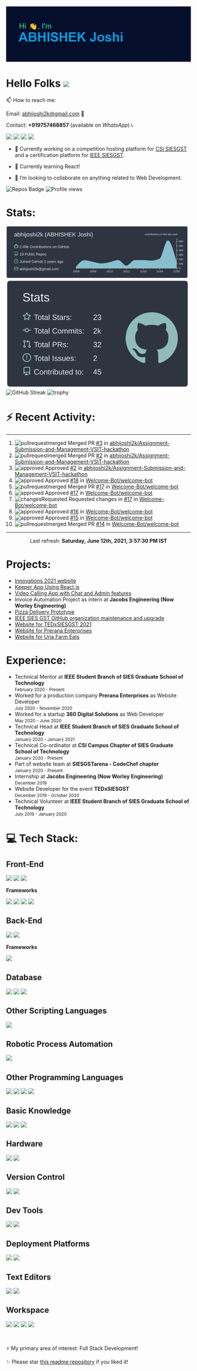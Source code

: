 ![Header](https://raw.githubusercontent.com/abhijoshi2k/abhijoshi2k/master/header.png "Header")

# Hello Folks <img src="https://raw.githubusercontent.com/MartinHeinz/MartinHeinz/master/wave.gif" width="30px">

<p>

📫 How to reach me:<br>

Email: abhijoshi2k@gmail.com &#x1F4E7;<br>

Contact: <b>+919757468857</b> (available on <i>WhatsApp</i>) &#x1F4DE;

</p>

<a href="https://wa.me/919757468857"><img src="https://img.shields.io/badge/WhatsApp-25D366?style=for-the-badge&logo=whatsapp&logoColor=white"></a> <a href="https://instagram.com/abhi.joshi2k/"><img src="https://img.shields.io/badge/Instagram-E4405F?style=for-the-badge&logo=instagram&logoColor=white"></a> <a href="https://github.com/abhijoshi2k/"><img src="https://img.shields.io/badge/GitHub-100000?style=for-the-badge&logo=github&logoColor=white"></a> <a href="mailto:abhijoshi2k@gmail.com"><img src="https://img.shields.io/badge/Gmail-D14836?style=for-the-badge&logo=gmail&logoColor=white"></a>

- 🔭 Currently working on a competition hosting platform for <a href="https://github.com/CSI-SIESGST">CSI SIESGST</a> and a certification platform for <a href="https://github.com/ieeesiesgst">IEEE SIESGST</a>.

- 🌱 Currently learning React!

- 👯 I’m looking to collaborate on anything related to Web Development.

![Repos Badge](https://badges.pufler.dev/repos/abhijoshi2k) ![Profile views](https://gpvc.arturio.dev/abhijoshi2k)

<h1><b>Stats:</b></h1>

![](https://raw.githubusercontent.com/abhijoshi2k/abhijoshi2k/master/profile-summary-card-output/nord_dark/0-profile-details.svg) ![](https://raw.githubusercontent.com/abhijoshi2k/abhijoshi2k/master/profile-summary-card-output/nord_dark/3-stats.svg) ![GitHub Streak](https://github-readme-streak-stats.herokuapp.com/?user=abhijoshi2k&theme=algolia) ![trophy](https://github-profile-trophy.vercel.app/?username=abhijoshi2k&theme=darkhub)

<h1><b>⚡ Recent Activity:</b></h1>

<!--GITHUB_REPOS:{"rows": 5, "sort": "pushed"}-->

---

<!--RECENT_ACTIVITY:start-->
1. ![pullrequestmerged] Merged PR [#3](https://github.com/abhijoshi2k/Assignment-Submission-and-Management-VSIT-hackathon/pull/3) in [abhijoshi2k/Assignment-Submission-and-Management-VSIT-hackathon](https://github.com/abhijoshi2k/Assignment-Submission-and-Management-VSIT-hackathon)
2. ![pullrequestmerged] Merged PR [#2](https://github.com/abhijoshi2k/Assignment-Submission-and-Management-VSIT-hackathon/pull/2) in [abhijoshi2k/Assignment-Submission-and-Management-VSIT-hackathon](https://github.com/abhijoshi2k/Assignment-Submission-and-Management-VSIT-hackathon)
3. ![approved] Approved [#2](https://github.com/abhijoshi2k/Assignment-Submission-and-Management-VSIT-hackathon/pull/2#pullrequestreview-682298979) in [abhijoshi2k/Assignment-Submission-and-Management-VSIT-hackathon](https://github.com/abhijoshi2k/Assignment-Submission-and-Management-VSIT-hackathon)
4. ![approved] Approved [#18](https://github.com/Welcome-Bot/welcome-bot/pull/18#pullrequestreview-682113474) in [Welcome-Bot/welcome-bot](https://github.com/Welcome-Bot/welcome-bot)
5. ![pullrequestmerged] Merged PR [#17](https://github.com/Welcome-Bot/welcome-bot/pull/17) in [Welcome-Bot/welcome-bot](https://github.com/Welcome-Bot/welcome-bot)
6. ![approved] Approved [#17](https://github.com/Welcome-Bot/welcome-bot/pull/17#pullrequestreview-679883101) in [Welcome-Bot/welcome-bot](https://github.com/Welcome-Bot/welcome-bot)
7. ![changesRequested] Requested changes in [#17](https://github.com/Welcome-Bot/welcome-bot/pull/17#pullrequestreview-679582218) in [Welcome-Bot/welcome-bot](https://github.com/Welcome-Bot/welcome-bot)
8. ![approved] Approved [#16](https://github.com/Welcome-Bot/welcome-bot/pull/16#pullrequestreview-677117199) in [Welcome-Bot/welcome-bot](https://github.com/Welcome-Bot/welcome-bot)
9. ![approved] Approved [#15](https://github.com/Welcome-Bot/welcome-bot/pull/15#pullrequestreview-677117042) in [Welcome-Bot/welcome-bot](https://github.com/Welcome-Bot/welcome-bot)
10. ![pullrequestmerged] Merged PR [#14](https://github.com/Welcome-Bot/welcome-bot/pull/14) in [Welcome-Bot/welcome-bot](https://github.com/Welcome-Bot/welcome-bot)
<!--RECENT_ACTIVITY:end-->

---

<!--RECENT_ACTIVITY:last_update-->
<p align="center">Last refresh: <b>Saturday, June 12th, 2021, 3:57:30 PM IST</b>
<!--RECENT_ACTIVITY:last_update_end-->

<h1><b>Projects:</b></h1>

<ul>

<li><a  href="https://github.com/CSI-SIESGST/innovations-website">Innovations 2021 website</a></li>

<li><a  href="https://github.com/abhijoshi2k/keeper-app-react">Keeper App Using React.js</a></li>

<li><a  href="https://github.com/abhijoshi2k/video-calling-web-app-node.js">Video Calling App with Chat and Admin features</a></li>

<li>Invoice Automation Project as intern at <b>Jacobs Engineering (Now Worley Engineering)</b></li>

<li><a  href="https://github.com/abhijoshi2k/pizza-delivery">Pizza Delivery Prototype</a></li>

<li><a  href="https://github.com/ieeesiesgst">IEEE SIES GST GitHub organization maintenance and upgrade</a></li>

<li><a  href="https://github.com/TEDxSIESGST/website">Website for TEDxSIESGST 2021</a></li>

<li><a  href="https://github.com/Prerana-Enterprises/website">Website for Prerana Enterprises</a></li>

<li><a  href="https://github.com/abhijoshi2k/urja_farms">Website for Urja Farm Eats</a></li>

</ul>

<h1><b>Experience:</b><br></h1>

<ul>

<li>Technical Mentor at <b>IEEE Student Branch of SIES Graduate School of Technology</b><br><small>February 2020 - Present</small></li>

<li>Worked for a production company <b>Prerana Enterprises</b> as Website Developer<br><small>July 2020 - November 2020</small></li>

<li>Worked for a startup <b>360 Digital Solutions</b> as Web Developer<br><small>May 2020 - June 2020</small></li>

<li>Technical Head at <b>IEEE Student Branch of SIES Graduate School of Technology</b><br><small>January 2020 - January 2021</small></li>

<li>Technical Co-ordinator at <b>CSI Campus Chapter of SIES Graduate School of Technology</b><br><small>January 2020 - Present</small></li>

<li>Part of website team at <b>SIESGSTarena - CodeChef chapter</b><br><small>January 2020 - Present</small></li>

<li>Internship at <b>Jacobs Engineering (Now Worley Engineering)</b><br><small>December 2019</small></li>

<li>Website Developer for the event <b>TEDxSIESGST</b><br><small>December 2019 - October 2020</small></li>

<li>Technical Volunteer at <b>IEEE Student Branch of SIES Graduate School of Technology</b><br><small>July 2019 - January 2020</small></li>

</ul>

<h1>&#x1F4BB;  <b>Tech Stack:</b><br></h1>

<!-- Taken from https://github.com/alexandresanlim/Badges4-README.md-Profile -->

<h2><b>Front-End</b></h2>

<img  src="https://img.shields.io/badge/HTML5-E34F26?style=for-the-badge&logo=html5&logoColor=white"> <img  src="https://img.shields.io/badge/CSS3-1572B6?style=for-the-badge&logo=css3&logoColor=white"> <img  src="https://img.shields.io/badge/JavaScript-F7DF1E?style=for-the-badge&logo=javascript&logoColor=black">

<p><b>Frameworks</b></p>

<img  src="https://img.shields.io/badge/Bootstrap-563D7C?style=for-the-badge&logo=bootstrap&logoColor=white"> <img  src="https://img.shields.io/badge/jQuery-0769AD?style=for-the-badge&logo=jquery&logoColor=white"> <img  src="https://img.shields.io/badge/React-20232A?style=for-the-badge&logo=react&logoColor=61DAFB"> <img  src="https://img.shields.io/badge/Material--UI-0081CB?style=for-the-badge&logo=material-ui&logoColor=white">

<h2><b>Back-End</b></h2>

<img  src="https://img.shields.io/badge/Node.js-43853D?style=for-the-badge&logo=node.js&logoColor=white"> <img  src="https://img.shields.io/badge/PHP-777BB4?style=for-the-badge&logo=php&logoColor=white">

<p><b>Frameworks</b></p>

<img  src="https://img.shields.io/badge/Express.js-404D59?style=for-the-badge">

<h2><b>Database</b></h2>

<img  src="https://img.shields.io/badge/MongoDB-4EA94B?style=for-the-badge&logo=mongodb&logoColor=white"> <img  src="https://img.shields.io/badge/MySQL-00000F?style=for-the-badge&logo=mysql&logoColor=white"> <img  src="https://img.shields.io/badge/PostgreSQL-316192?style=for-the-badge&logo=postgresql&logoColor=white">

<h2><b>Other Scripting Languages</b></h2>

<img  src="https://img.shields.io/badge/Google_Apps_Script-4285F4?style=for-the-badge&logo=Google&logoColor=white">

<h2><b>Robotic Process Automation</b></h2>

<img  src="https://img.shields.io/badge/UiPath-0066ff?style=for-the-badge">

<h2><b>Other Programming Languages</b></h2>

<img  src="https://img.shields.io/badge/C-00599C?style=for-the-badge&logo=c&logoColor=white"> <img  src="https://img.shields.io/badge/C%2B%2B-00596C?style=for-the-badge&logo=c%2B%2B&logoColor=white"> <img  src="https://img.shields.io/badge/Python-14354C?style=for-the-badge&logo=python&logoColor=white"> <img  src="https://img.shields.io/badge/Java-ED8B00?style=for-the-badge&logo=java&logoColor=white">

<h2><b>Basic Knowledge</b></h2>

<img  src="https://img.shields.io/badge/SEO-458CF5?style=for-the-badge&logo=google-search-console&logoColor=white"> <img  src="https://img.shields.io/badge/AutoCAD-BA2327?style=for-the-badge&logo=autodesk&logoColor=white"> <img  src="https://img.shields.io/badge/Microsoft_Office-D83B01?style=for-the-badge&logo=microsoft-office&logoColor=white">

<h2><b>Hardware</b></h2>

<img  src="https://img.shields.io/badge/MicroController-8085-55aa00?style=for-the-badge"> <img  src="https://img.shields.io/badge/MicroProcessor-8086-55aa00?style=for-the-badge">

<h2><b>Version Control</b></h2>

<img  src="https://img.shields.io/badge/Git-F05032?style=for-the-badge&logo=Git&logoColor=white"> <img  src="https://img.shields.io/badge/GitHub-100000?style=for-the-badge&logo=github&logoColor=white">

<h2><b>Dev Tools</b></h2>

<img  src="https://img.shields.io/badge/FireFox-FF7139?style=for-the-badge&logo=firefox-browser&logoColor=white"> <img  src="https://img.shields.io/badge/Google Chrome-4285F4?style=for-the-badge&logo=google-chrome&logoColor=white">

<h2><b>Deployment Platforms</b></h2>

<img  src="https://img.shields.io/badge/Heroku-430098?style=for-the-badge&logo=heroku&logoColor=white"> <img  src="https://img.shields.io/badge/Netlify-00C7B7?style=for-the-badge&logo=netlify&logoColor=white">

<h2><b>Text Editors</b></h2>

<img  src="https://img.shields.io/badge/Visual Studio Code-007ACC?style=for-the-badge&logo=visual-studio-code&logoColor=white"> <img  src="https://img.shields.io/badge/Sublime Text 3-FF9800?style=for-the-badge&logo=sublime-text&logoColor=white">

<h2><b>Workspace</b></h2>

<img  src="https://img.shields.io/badge/Windows-LENOVO_ideapad_330-0078D6?style=for-the-badge&logo=windows&logoColor=white"> <img  src="https://img.shields.io/badge/Ubuntu-LENOVO_ideapad_330-0078D6?style=for-the-badge&logo=ubuntu&logoColor=white"> <img  src="https://img.shields.io/badge/Intel-Core_i5_8th-0071C5?style=for-the-badge&logo=intel&logoColor=white"> <img  src="https://img.shields.io/badge/AMD-RADEON_530-ED1C24?style=for-the-badge&logo=amd&logoColor=white">

<br>

<p>⚡ My primary area of interest: Full Stack Development!</p>

<p>✨ Please star <a href="https://github.com/abhijoshi2k/abhijoshi2k">this readme repository</a> if you liked it!</p>

<!-- Badges -->

[issueopened]: https://cdn.jsdelivr.net/gh/Readme-Workflows/Readme-Icons@main/icons/octicons/IssueOpenedOld.svg
[issueclosed]: https://cdn.jsdelivr.net/gh/Readme-Workflows/Readme-Icons@main/icons/octicons/IssueClosedOld.svg

[pullrequestopened]: https://cdn.jsdelivr.net/gh/Readme-Workflows/Readme-Icons@main/icons/octicons/PullRequestOpened.svg
[pullrequestclosed]: https://cdn.jsdelivr.net/gh/Readme-Workflows/Readme-Icons@main/icons/octicons/PullRequestClosed.svg
[pullrequestmerged]: https://cdn.jsdelivr.net/gh/Readme-Workflows/Readme-Icons@main/icons/octicons/PullRequestMerged.svg

[comment]: https://cdn.jsdelivr.net/gh/Readme-Workflows/Readme-Icons@main/icons/octicons/Comment.svg

[changesrequested]: https://cdn.jsdelivr.net/gh/Readme-Workflows/Readme-Icons@main/icons/octicons/RequestedChanges.svg
[approved]: https://cdn.jsdelivr.net/gh/Readme-Workflows/Readme-Icons@main/icons/octicons/ApprovedChanges.svg

[repocreated]: https://cdn.jsdelivr.net/gh/Readme-Workflows/Readme-Icons@main/icons/octicons/Repository.svg
[release]: https://cdn.jsdelivr.net/gh/Readme-Workflows/Readme-Icons@main/icons/octicons/Release.svg
[star]: https://cdn.jsdelivr.net/gh/Readme-Workflows/Readme-Icons@main/icons/octicons/StarredRepository.svg
[wiki]: https://cdn.jsdelivr.net/gh/Readme-Workflows/Readme-Icons@main/icons/octicons/Wiki.svg
[fork]: https://cdn.jsdelivr.net/gh/Readme-Workflows/Readme-Icons@main/icons/octicons/ForkedRepository.svg
[people]: https://cdn.jsdelivr.net/gh/Readme-Workflows/Readme-Icons@main/icons/octicons/People.svg


<!--

**abhijoshi2k/abhijoshi2k** is a ✨ _special_ ✨ repository because its `README.md` (this file) appears on your GitHub profile.



Here are some ideas to get you started:



- 🔭 I’m currently working on ...

- 🌱 I’m currently learning ...

- 👯 I’m looking to collaborate on ...

- 🤔 I’m looking for help with ...

- 💬 Ask me about ...

- 📫 How to reach me: ...

- 😄 Pronouns: ...

- ⚡ Fun fact: ...

-->
